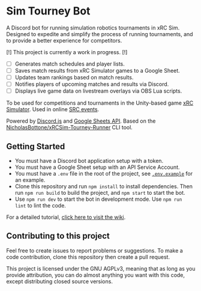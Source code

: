 # Sim Tourney Bot

A Discord bot for running simulation robotics tournaments in xRC Sim. Designed to expedite and simplify the process of running tournaments, and to provide a better experience for competitors.

[!] This project is currently a work in progress. [!]

- [ ] Generates match schedules and player lists.
- [ ] Saves match results from xRC Simulator games to a Google Sheet.
- [ ] Updates team rankings based on match results.
- [ ] Notifies players of upcoming matches and results via Discord.
- [ ] Displays live game data on livestream overlays via OBS Lua scripts.

To be used for competitions and tournaments in the Unity-based game [xRC Simulator](http://xrcsimulator.org/). Used in online [SRC events](https://secondrobotics.org).

Powered by [Discord.js](https://discord.js.org/) and [Google Sheets API](https://developers.google.com/sheets/api). Based on the [NicholasBottone/xRCSim-Tourney-Runner](https://github.com/NicholasBottone/xRCSim-Tourney-Runner) CLI tool.

## Getting Started

- You must have a Discord bot application setup with a token.
- You must have a Google Sheet setup with an API Service Account.
- You must have a `.env` file in the root of the project, see [`.env.example`](./.env.example) for an example.
- Clone this repository and run `npm install` to install dependencies. Then run `npm run build` to build the project, and `npm start` to start the bot.
- Use `npm run dev` to start the bot in development mode. Use `npm run lint` to lint the code.

For a detailed tutorial, [click here to visit the wiki](https://github.com/SecondRobotics/SimTourneyBot/wiki).

## Contributing to this project

Feel free to create issues to report problems or suggestions. To make a code contribution, clone this repository then create a pull request.

This project is licensed under the GNU AGPLv3, meaning that as long as you provide attribution, you can do almost anything you want with this code, except distributing closed source versions.
